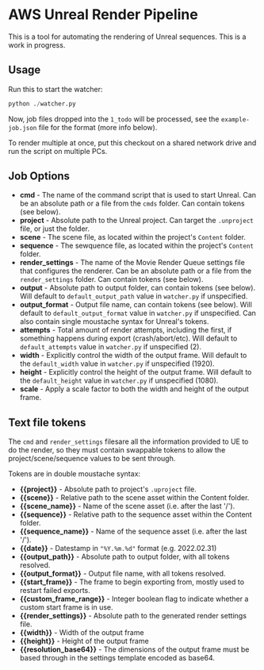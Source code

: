 # AWS Unreal Render Pipeline
This is a tool for automating the rendering of Unreal sequences.
This is a work in progress.

## Usage
Run this to start the watcher:
```py
python ./watcher.py
```

Now, job files dropped into the `1_todo` will be processed, see the `example-job.json` file for the format (more info below).

To render multiple at once, put this checkout on a shared network drive and run the script on multiple PCs.

## Job Options

- **cmd** - The name of the command script that is used to start Unreal. Can be an absolute path or a file from the `cmds` folder. Can contain tokens (see below).
- **project**  - Absolute path to the Unreal project. Can target the `.unproject` file, or just the folder.
- **scene** - The scene file, as located within the project's `Content` folder.
- **sequence** - The sewquence file, as located within the project's `Content` folder.
- **render_settings** - The name of the Movie Render Queue settings file that configures the renderer. Can be an absolute path or a file from the `render_settings` folder. Can contain tokens (see below).
- **output** - Absolute path to output folder, can contain tokens (see below). Will default to `default_output_path` value in `watcher.py` if unspecified.
- **output_format** - Output file name, can contain tokens (see below). Will default to `default_output_format` value in `watcher.py` if unspecified. Can also contain single moustache syntax for Unreal's tokens.
- **attempts** - Total amount of render attempts, including the first, if something happens during export (crash/abort/etc). Will default to `default_attempts` value in `watcher.py` if unspecified (2).
- **width** - Explicitly control the width of the output frame. Will default to the `default_width` value in `watcher.py` if unspecified (1920).
- **height** - Explicitly control the height of the output frame. Will default to the `default_height` value in `watcher.py` if unspecified (1080).
- **scale** - Apply a scale factor to both the width and height of the output frame.

## Text file tokens
The `cmd` and `render_settings` filesare all the information provided to UE to do the render, so they must contain swappable tokens to allow the project/scene/sequence values to be sent through.

Tokens are in double moustache syntax:

- **{{project}}** - Absolute path to project's `.uproject` file.
- **{{scene}}** - Relative path to the scene asset within the Content folder.
- **{{scene_name}}** - Name of the scene asset (i.e. after the last '/').
- **{{sequence}}** - Relative path to the sequence asset within the Content folder.
- **{{sequence_name}}** - Name of the sequence asset (i.e. after the last '/').
- **{{date}}** - Datestamp in `"%Y.%m.%d"` format (e.g. 2022.02.31)
- **{{output_path}}** - Absolute path to output folder, with all tokens resolved.
- **{{output_format}}** - Output file name, with all tokens resolved.
- **{{start_frame}}** - The frame to begin exporting from, mostly used to restart failed exports.
- **{{custom_frame_range}}** - Integer boolean flag to indicate whether a custom start frame is in use.
- **{{render_settings}}** - Absolute path to the generated render settings file.
- **{{width}}** - Width of the output frame
- **{{height}}** - Height of the output frame
- **{{resolution_base64}}** - The dimensions of the output frame must be based through in the settings template encoded as base64.
